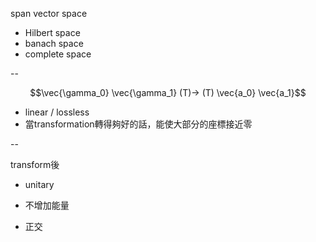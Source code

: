 span vector space

* Hilbert space
* banach space
* complete space

--

$$\vec{\gamma_0} \vec{\gamma_1} (T)-> (T) \vec{a_0} \vec{a_1}$$

* linear / lossless
* 當transformation轉得夠好的話，能使大部分的座標接近零



--

transform後

* unitary

* 不增加能量
* 正交



